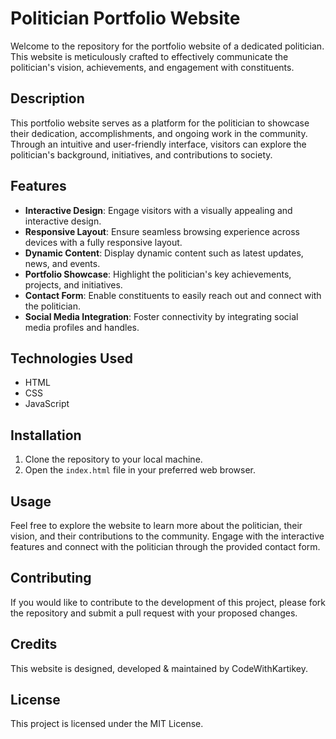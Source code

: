 # Politician Portfolio Website

Welcome to the repository for the portfolio website of a dedicated politician. This website is meticulously crafted to effectively communicate the politician's vision, achievements, and engagement with constituents.

## Description

This portfolio website serves as a platform for the politician to showcase their dedication, accomplishments, and ongoing work in the community. Through an intuitive and user-friendly interface, visitors can explore the politician's background, initiatives, and contributions to society.

## Features

- **Interactive Design**: Engage visitors with a visually appealing and interactive design.
- **Responsive Layout**: Ensure seamless browsing experience across devices with a fully responsive layout.
- **Dynamic Content**: Display dynamic content such as latest updates, news, and events.
- **Portfolio Showcase**: Highlight the politician's key achievements, projects, and initiatives.
- **Contact Form**: Enable constituents to easily reach out and connect with the politician.
- **Social Media Integration**: Foster connectivity by integrating social media profiles and handles.

## Technologies Used

- HTML
- CSS
- JavaScript

## Installation

1. Clone the repository to your local machine.
2. Open the `index.html` file in your preferred web browser.

## Usage

Feel free to explore the website to learn more about the politician, their vision, and their contributions to the community. Engage with the interactive features and connect with the politician through the provided contact form.

## Contributing

If you would like to contribute to the development of this project, please fork the repository and submit a pull request with your proposed changes.

## Credits

This website is designed, developed & maintained by CodeWithKartikey.

## License

This project is licensed under the MIT License.
